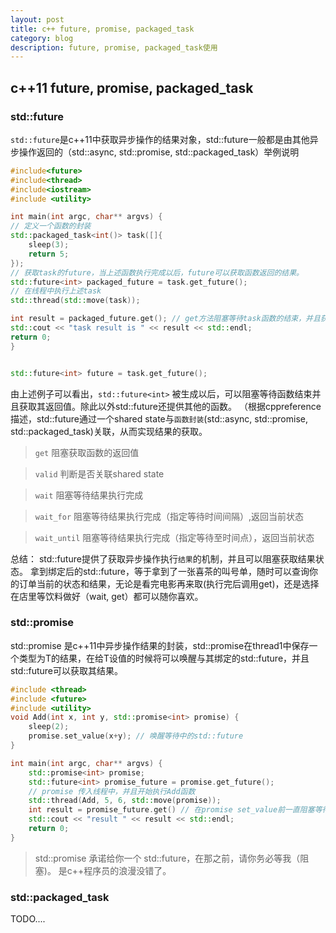 ```yaml
---
layout: post
title: c++ future, promise, packaged_task
category: blog
description: future, promise, packaged_task使用
---
```


## c++11 future, promise, packaged_task

### std::future
`std::future`是c++11中获取异步操作的结果对象，std::future一般都是由其他异步操作返回的（std::async, std::promise, std::packaged_task）举例说明
```c++
#include<future>
#include<thread>
#include<iostream>
#include <utility>

int main(int argc, char** argvs) {
// 定义一个函数的封装
std::packaged_task<int()> task([]{
	sleep(3);
	return 5;
});
// 获取task的future，当上述函数执行完成以后，future可以获取函数返回的结果。
std::future<int> packaged_future = task.get_future();
// 在线程中执行上述task
std::thread(std::move(task));

int result = packaged_future.get(); // get方法阻塞等待task函数的结束，并且获取其返回值。
std::cout << "task result is " << result << std::endl;
return 0;
}


std::future<int> future = task.get_future();
```
由上述例子可以看出，`std::future<int>` 被生成以后，可以阻塞等待函数结束并且获取其返回值。除此以外std::future还提供其他的函数。
（根据cppreference描述，std::future通过一个shared state与`函数封装`(std::async, std::promise, std::packaged_task)关联，从而实现结果的获取。
> `get` 阻塞获取函数的返回值

> `valid` 判断是否关联shared state

> `wait` 阻塞等待结果执行完成

> `wait_for` 阻塞等待结果执行完成（指定等待时间间隔）,返回当前状态

> `wait_until` 阻塞等待结果执行完成（指定等待至时间点），返回当前状态

总结： std::future提供了获取异步操作执行`结果`的机制，并且可以阻塞获取结果状态。 拿到绑定后的std::future，等于拿到了一张喜茶的叫号单，随时可以查询你的订单当前的状态和结果，无论是看完电影再来取(执行完后调用get)，还是选择在店里等饮料做好（wait, get）都可以随你喜欢。


### std::promise
std::promise<typename T> 是c++11中异步操作结果的封装，std::promise<typename T>在thread1中保存一个类型为T的结果，在给T设值的时候将可以唤醒与其绑定的std::future，并且std::future可以获取其结果。

```c++
#include <thread>
#include <future>
#include <utility>
void Add(int x, int y, std::promise<int> promise) {
	sleep(2);
	promise.set_value(x+y); // 唤醒等待中的std::future
}

int main(int argc, char** argvs) {
	std::promise<int> promise;
	std::future<int> promise_future = promise.get_future();
	// promise 传入线程中，并且开始执行Add函数
	std::thread(Add, 5, 6, std::move(promise));
	int result = promise_future.get() // 在promise set_value前一直阻塞等待结果。
	std::cout << "result " << result << std::endl;
	return 0;
} 
```
> std::promise 承诺给你一个 std::future，在那之前，请你务必等我（阻塞)。 是c++程序员的浪漫没错了。

### std::packaged_task
TODO....